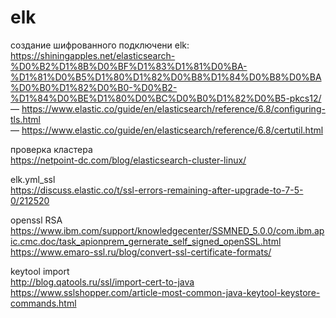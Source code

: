 # elk



создание шифрованного подключени elk:  
  https://shiningapples.net/elasticsearch-%D0%B2%D1%8B%D0%BF%D1%83%D1%81%D0%BA-%D1%81%D0%B5%D1%80%D1%82%D0%B8%D1%84%D0%B8%D0%BA%D0%B0%D1%82%D0%B0-%D0%B2-%D1%84%D0%BE%D1%80%D0%BC%D0%B0%D1%82%D0%B5-pkcs12/  
  — https://www.elastic.co/guide/en/elasticsearch/reference/6.8/configuring-tls.html  
  — https://www.elastic.co/guide/en/elasticsearch/reference/6.8/certutil.html  

проверка кластера  
  https://netpoint-dc.com/blog/elasticsearch-cluster-linux/  
  
elk.yml_ssl  
  https://discuss.elastic.co/t/ssl-errors-remaining-after-upgrade-to-7-5-0/212520  
  
openssl  RSA  
  https://www.ibm.com/support/knowledgecenter/SSMNED_5.0.0/com.ibm.apic.cmc.doc/task_apionprem_gernerate_self_signed_openSSL.html  
  https://www.emaro-ssl.ru/blog/convert-ssl-certificate-formats/  
  
keytool import  
  http://blog.qatools.ru/ssl/import-cert-to-java  
  https://www.sslshopper.com/article-most-common-java-keytool-keystore-commands.html  
